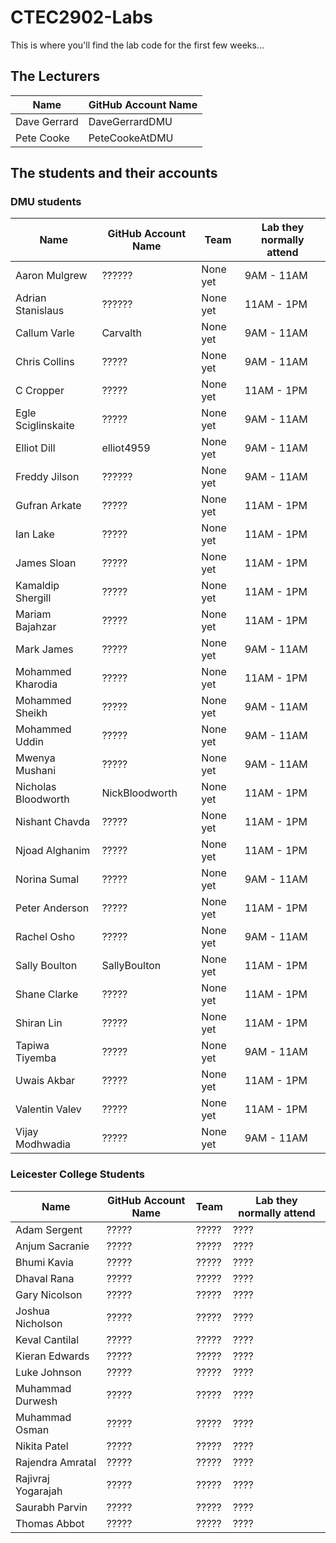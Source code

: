 # CTEC2902-Labs

This is where you'll find the lab code for the first few weeks...

## The Lecturers

Name | GitHub Account Name
------------ | -------------
Dave Gerrard | DaveGerrardDMU
Pete Cooke | PeteCookeAtDMU

## The students and their accounts

### DMU students

Name | GitHub Account Name | Team | Lab they normally attend
------------ | ------------- | ------------- | -------------
Aaron Mulgrew | ?????? | None yet | 9AM - 11AM
Adrian Stanislaus | ?????? | None yet | 11AM - 1PM
Callum Varle | Carvalth | None yet | 9AM - 11AM
Chris Collins | ????? | None yet | 9AM - 11AM
C Cropper | ????? | None yet | 11AM - 1PM
Egle Sciglinskaite | ????? | None yet | 9AM - 11AM
Elliot Dill | elliot4959 | None yet | 9AM - 11AM
Freddy Jilson | ?????? | None yet | 9AM - 11AM
Gufran Arkate | ????? | None yet | 11AM - 1PM
Ian Lake | ????? | None yet | 11AM - 1PM
James Sloan | ????? | None yet | 11AM - 1PM
Kamaldip Shergill | ????? | None yet | 11AM - 1PM
Mariam Bajahzar | ????? | None yet | 11AM - 1PM
Mark James | ????? | None yet | 9AM - 11AM
Mohammed Kharodia | ????? | None yet | 11AM - 1PM
Mohammed Sheikh | ????? | None yet | 9AM - 11AM
Mohammed Uddin | ????? | None yet | 9AM - 11AM
Mwenya Mushani | ????? | None yet | 9AM - 11AM
Nicholas Bloodworth | NickBloodworth | None yet | 11AM - 1PM
Nishant Chavda | ????? | None yet | 11AM - 1PM
Njoad Alghanim | ????? | None yet | 11AM - 1PM
Norina Sumal | ????? | None yet | 9AM - 11AM
Peter Anderson | ????? | None yet | 11AM - 1PM
Rachel Osho | ????? | None yet | 9AM - 11AM
Sally Boulton | SallyBoulton | None yet | 11AM - 1PM
Shane Clarke | ????? | None yet | 11AM - 1PM
Shiran Lin | ????? | None yet | 11AM - 1PM
Tapiwa Tiyemba | ????? | None yet | 9AM - 11AM
Uwais Akbar | ????? | None yet | 11AM - 1PM
Valentin Valev | ????? | None yet | 11AM - 1PM
Vijay Modhwadia | ????? | None yet | 9AM - 11AM


### Leicester College Students

Name | GitHub Account Name | Team | Lab they normally attend
------------ | ------------- | ------------- | -------------
Adam Sergent | ????? | ????? | ????
Anjum Sacranie | ????? | ????? | ????
Bhumi Kavia | ????? | ????? | ????
Dhaval Rana  | ????? | ????? | ????
Gary Nicolson | ????? | ????? | ????
Joshua Nicholson | ????? | ????? | ????
Keval Cantilal | ????? | ????? | ????
Kieran Edwards | ????? | ????? | ????
Luke Johnson | ????? | ????? | ????
Muhammad Durwesh | ????? | ????? | ????
Muhammad Osman  | ????? | ????? | ????
Nikita Patel  | ????? | ????? | ????
Rajendra Amratal | ????? | ????? | ????
Rajivraj Yogarajah | ????? | ????? | ????
Saurabh Parvin | ????? | ????? | ????
Thomas Abbot | ????? | ????? | ????
 



